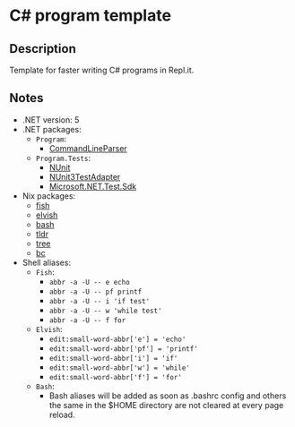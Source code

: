 # C# program template

## Description

Template for faster writing C# programs in Repl.it.

## Notes

- .NET version: 5
- .NET packages:
  - `Program`:
    - [CommandLineParser](https://www.nuget.org/packages/CommandLineParser/)
  - `Program.Tests`:
    - [NUnit](https://www.nuget.org/packages/NUnit/)
    - [NUnit3TestAdapter](https://www.nuget.org/packages/NUnit3TestAdapter/)
    - [Microsoft.NET.Test.Sdk](https://www.nuget.org/packages/Microsoft.NET.Test.Sdk/17.1.0-preview-20211130-02)
- Nix packages:
  - [fish](https://search.nixos.org/packages?channel=21.05&show=fish&from=0&size=50&sort=relevance&type=packages&query=fish)
  - [elvish](https://search.nixos.org/packages?channel=21.05&show=elvish&from=0&size=50&sort=relevance&type=packages&query=elvish)
  - [bash](https://search.nixos.org/packages?channel=21.05&show=bash_5&from=0&size=50&sort=relevance&type=packages&query=bash)
  - [tldr](https://search.nixos.org/packages?channel=21.05&show=tldr&from=0&size=50&sort=relevance&type=packages&query=tldr)
  - [tree](https://search.nixos.org/packages?channel=21.05&show=tree&from=0&size=50&sort=relevance&type=packages&query=tree)
  - [bc](https://search.nixos.org/packages?channel=21.11&show=bc&from=0&size=50&sort=relevance&type=packages&query=bc)
- Shell aliases:
  - `Fish`:
    - `abbr -a -U -- e echo`
    - `abbr -a -U -- pf printf`
    - `abbr -a -U -- i 'if test'`
    - `abbr -a -U -- w 'while test'`
    - `abbr -a -U -- f for`
  - `Elvish`:
    - `edit:small-word-abbr['e'] = 'echo'`
    - `edit:small-word-abbr['pf'] = 'printf'`
    - `edit:small-word-abbr['i'] = 'if'`
    - `edit:small-word-abbr['w'] = 'while'`
    - `edit:small-word-abbr['f'] = 'for'`
  - `Bash`:
    - Bash aliases will be added as soon as .bashrc config and others the same in the $HOME directory are not cleared at every page reload.